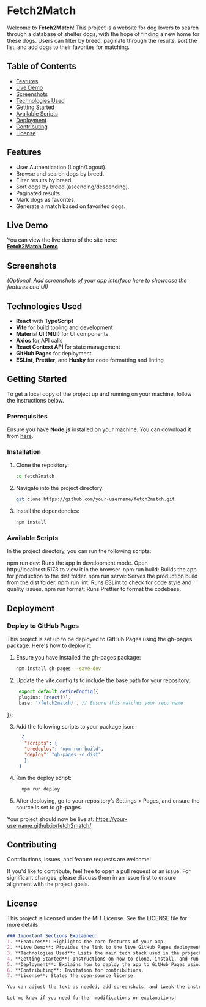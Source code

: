 # Fetch2Match

Welcome to **Fetch2Match**! This project is a website for dog lovers to search through a database of shelter dogs, with the hope of finding a new home for these dogs. Users can filter by breed, paginate through the results, sort the list, and add dogs to their favorites for matching.

## Table of Contents

- [Features](#features)
- [Live Demo](#live-demo)
- [Screenshots](#screenshots)
- [Technologies Used](#technologies-used)
- [Getting Started](#getting-started)
- [Available Scripts](#available-scripts)
- [Deployment](#deployment)
- [Contributing](#contributing)
- [License](#license)

## Features

- User Authentication (Login/Logout).
- Browse and search dogs by breed.
- Filter results by breed.
- Sort dogs by breed (ascending/descending).
- Paginated results.
- Mark dogs as favorites.
- Generate a match based on favorited dogs.

## Live Demo

You can view the live demo of the site here:  
**[Fetch2Match Demo](https://joshua-cornett.github.io/fetch2match/)**

## Screenshots

*(Optional: Add screenshots of your app interface here to showcase the features and UI)*

## Technologies Used

- **React** with **TypeScript**
- **Vite** for build tooling and development
- **Material UI (MUI)** for UI components
- **Axios** for API calls
- **React Context API** for state management
- **GitHub Pages** for deployment
- **ESLint**, **Prettier**, and **Husky** for code formatting and linting

## Getting Started

To get a local copy of the project up and running on your machine, follow the instructions below.

### Prerequisites

Ensure you have **Node.js** installed on your machine. You can download it from [here](https://nodejs.org/).

### Installation

1. Clone the repository:

   ```bash
   cd fetch2match

2. Navigate into the project directory:

   ```bash
   git clone https://github.com/your-username/fetch2match.git

3. Install the dependencies:

   ```bash
   npm install

### Available Scripts

In the project directory, you can run the following scripts:

npm run dev: Runs the app in development mode. Open http://localhost:5173 to view it in the browser.
npm run build: Builds the app for production to the dist folder.
npm run serve: Serves the production build from the dist folder.
npm run lint: Runs ESLint to check for code style and quality issues.
npm run format: Runs Prettier to format the codebase.

## Deployment
### Deploy to GitHub Pages
This project is set up to be deployed to GitHub Pages using the gh-pages package. Here's how to deploy it:

1. Ensure you have installed the gh-pages package:

   ```bash
   npm install gh-pages --save-dev

2. Update the vite.config.ts to include the base path for your repository:

   ```ts
    export default defineConfig({
    plugins: [react()],
    base: '/fetch2match/', // Ensure this matches your repo name
});

3. Add the following scripts to your package.json:

   ```json
     {
      "scripts": {
      "predeploy": "npm run build",
      "deploy": "gh-pages -d dist"
      }
    }

4. Run the deploy script:

   ```bash
     npm run deploy

5. After deploying, go to your repository’s Settings > Pages, and ensure the source is set to gh-pages.

Your project should now be live at:
https://your-username.github.io/fetch2match/

## Contributing
Contributions, issues, and feature requests are welcome!

If you'd like to contribute, feel free to open a pull request or an issue. For significant changes, please discuss them in an issue first to ensure alignment with the project goals.

## License
This project is licensed under the MIT License. See the LICENSE file for more details.

```markdown
### Important Sections Explained:
1. **Features**: Highlights the core features of your app.
2. **Live Demo**: Provides the link to the live GitHub Pages deployment.
3. **Technologies Used**: Lists the main tech stack used in the project.
4. **Getting Started**: Instructions on how to clone, install, and run the project locally.
5. **Deployment**: Explains how to deploy the app to GitHub Pages using `gh-pages`.
6. **Contributing**: Invitation for contributions.
7. **License**: States the open-source license.

You can adjust the text as needed, add screenshots, and tweak the instructions to reflect any project-specific configurations.

Let me know if you need further modifications or explanations!
